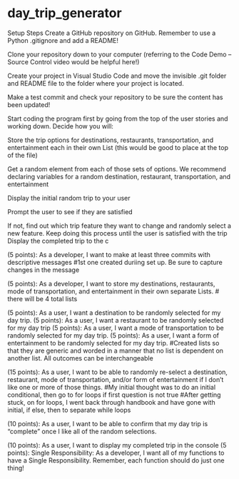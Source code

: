 # day_trip_generator

Setup Steps
Create a GitHub repository on GitHub. Remember to use a Python .gitignore and add a README!

Clone your repository down to your computer (referring to the Code Demo – Source Control video would be helpful here!) 

Create your project in Visual Studio Code and move the invisible .git folder and README file to the folder where your project is located.

Make a test commit and check your repository to be sure the content has been updated!

Start coding the program first by going from the top of the user stories and working down. Decide how you will:

Store the trip options for destinations, restaurants, transportation, and entertainment each in their own List (this would be good to place at the top of the file)

Get a random element from each of those sets of options. We recommend declaring variables for a random destination, restaurant, transportation, and entertainment

Display the initial random trip to your user

Prompt the user to see if they are satisfied

If not, find out which trip feature they want to change and randomly select a new feature.
Keep doing this process until the user is satisfied with the trip
Display the completed trip to the c




(5 points): As a developer, I want to make at least three commits with descriptive messages 
    #1st one created duriing set up.  Be sure to capture changes in the message

(5 points):  As a developer, I want to store my destinations, restaurants, mode of transportation, and entertainment in their own separate Lists. 
    # there will be 4 total lists


(5 points): As a user, I want a destination to be randomly selected for my day trip. 
(5 points): As a user, I want a restaurant to be randomly selected for my day trip
(5 points): As a user, I want a mode of transportation to be randomly selected for my day trip. 
(5 points): As a user, I want a form of entertainment to be randomly selected for my day trip.
    #Created lists so that they are generic and worded in a manner that no list is dependent on another list.  All outcomes can be interchangeable


(15 points): As a user, I want to be able to randomly re-select a destination, restaurant, mode of transportation, and/or form of entertainment if I don’t like one or more of those things.
    #My initial thought was to do an initial conditional, then go to for loops if first question is not true
    #After getting stuck, on for loops, I went back through handbook and have gone with initial, if else, then to separate while loops

(10 points): As a user, I want to be able to confirm that my day trip is “complete” once I like all of the random selections.
    

(10  points): As a user, I want to display my completed trip in the console
(5 points): Single Responsibility: As a developer, I want all of my functions to have a Single Responsibility. Remember, each function should do just one thing! 
